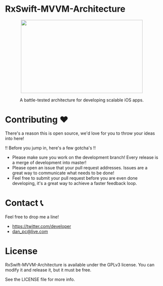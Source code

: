 # RxSwift-MVVM-Architecture

<div align="center">
  <img src="http://imgur.com/32h6nVA.png" height="240" width="400">
  <p>A battle-tested architecture for developing scalable iOS apps.</p>
</div>

# Contributing ❤️
There's a reason this is open source, we'd love for you to throw your ideas into here!

‼️ Before you jump in, here's a few gotcha's ‼️

- Please make sure you work on the development branch! Every release is a merge of development into master!
- Please open an issue that your pull request addresses. Issues are a great way to communicate what needs to be done!
- Feel free to submit your pull request before you are even done developing, it's a great way to achieve a faster feedback loop.

# Contact 📞
Feel free to drop me a line!
- https://twitter.com/deveIoper
- dan_pc@live.com

# License
RxSwift-MVVM-Architecture is available under the GPLv3 license. You can modify it and release it, but it must be free.

See the LICENSE file for more info.
